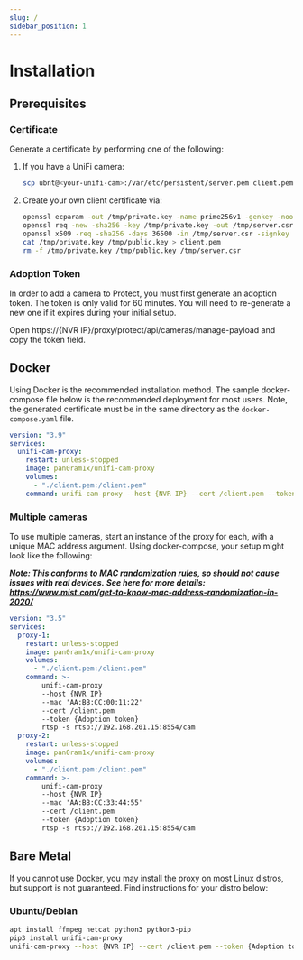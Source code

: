 ```yaml
---
slug: /
sidebar_position: 1
---
```


# Installation

## Prerequisites

### Certificate

Generate a certificate by performing one of the following:

1. If you have a UniFi camera:

    ```sh
    scp ubnt@<your-unifi-cam>:/var/etc/persistent/server.pem client.pem
    ```

2. Create your own client certificate via:

    ```sh
    openssl ecparam -out /tmp/private.key -name prime256v1 -genkey -noout
    openssl req -new -sha256 -key /tmp/private.key -out /tmp/server.csr -subj "/C=TW/L=Taipei/O=Ubiquiti Networks Inc./OU=devint/CN=camera.ubnt.dev/emailAddress=support@ubnt.com"
    openssl x509 -req -sha256 -days 36500 -in /tmp/server.csr -signkey /tmp/private.key -out /tmp/public.key
    cat /tmp/private.key /tmp/public.key > client.pem
    rm -f /tmp/private.key /tmp/public.key /tmp/server.csr
    ```

### Adoption Token

In order to add a camera to Protect, you must first generate an adoption token.
The token is only valid for 60 minutes.
You will need to re-generate a new one if it expires during your initial setup.

Open https://{NVR IP}/proxy/protect/api/cameras/manage-payload and copy the token field.

## Docker

Using Docker is the recommended installation method.
The sample docker-compose file below is the recommended deployment for most users.
Note, the generated certificate must be in the same directory as the `docker-compose.yaml` file.

```yaml
version: "3.9"
services:
  unifi-cam-proxy:
    restart: unless-stopped
    image: pan0ram1x/unifi-cam-proxy
    volumes:
      - "./client.pem:/client.pem"
    command: unifi-cam-proxy --host {NVR IP} --cert /client.pem --token {Adoption token} rtsp -s rtsp://192.168.201.15:8554/cam'
```

### Multiple cameras

To use multiple cameras, start an instance of the proxy for each, with a unique MAC address argument.
Using docker-compose, your setup might look like the following:

***Note: This conforms to MAC randomization rules, so should not cause issues with real devices.***
***See here for more details: <https://www.mist.com/get-to-know-mac-address-randomization-in-2020/>***

```yaml
version: "3.5"
services:
  proxy-1:
    restart: unless-stopped
    image: pan0ram1x/unifi-cam-proxy
    volumes:
      - "./client.pem:/client.pem"
    command: >-
        unifi-cam-proxy
        --host {NVR IP}
        --mac 'AA:BB:CC:00:11:22'
        --cert /client.pem
        --token {Adoption token}
        rtsp -s rtsp://192.168.201.15:8554/cam
  proxy-2:
    restart: unless-stopped
    image: pan0ram1x/unifi-cam-proxy
    volumes:
      - "./client.pem:/client.pem"
    command: >-
        unifi-cam-proxy
        --host {NVR IP}
        --mac 'AA:BB:CC:33:44:55'
        --cert /client.pem
        --token {Adoption token}
        rtsp -s rtsp://192.168.201.15:8554/cam
```

## Bare Metal

If you cannot use Docker, you may install the proxy on most Linux distros, but support is not guaranteed.
Find instructions for your distro below:

### Ubuntu/Debian

```sh
apt install ffmpeg netcat python3 python3-pip
pip3 install unifi-cam-proxy
unifi-cam-proxy --host {NVR IP} --cert /client.pem --token {Adoption token} rtsp -s rtsp://192.168.201.15:8554/cam'
```

